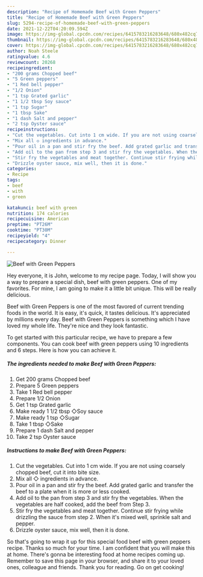 ```yaml
---
description: "Recipe of Homemade Beef with Green Peppers"
title: "Recipe of Homemade Beef with Green Peppers"
slug: 5294-recipe-of-homemade-beef-with-green-peppers
date: 2021-12-22T04:20:09.594Z
image: https://img-global.cpcdn.com/recipes/6415783216283648/680x482cq70/beef-with-green-peppers-recipe-main-photo.jpg
thumbnail: https://img-global.cpcdn.com/recipes/6415783216283648/680x482cq70/beef-with-green-peppers-recipe-main-photo.jpg
cover: https://img-global.cpcdn.com/recipes/6415783216283648/680x482cq70/beef-with-green-peppers-recipe-main-photo.jpg
author: Noah Steele
ratingvalue: 4.6
reviewcount: 20268
recipeingredient:
- "200 grams Chopped beef"
- "5 Green peppers"
- "1 Red bell pepper"
- "1/2 Onion"
- "1 tsp Grated garlic"
- "1 1/2 tbsp Soy sauce"
- "1 tsp Sugar"
- "1 tbsp Sake"
- "1 dash Salt and pepper"
- "2 tsp Oyster sauce"
recipeinstructions:
- "Cut the vegetables. Cut into 1 cm wide. If you are not using coarsely chopped beef, cut it into bite size."
- "Mix all ◇ ingredients in advance."
- "Pour oil in a pan and stir fry the beef. Add grated garlic and transfer the beef to a plate when it is more or less cooked."
- "Add oil to the pan from step 3 and stir fry the vegetables. When the vegetables are half cooked, add the beef from Step 3."
- "Stir fry the vegetables and meat together. Continue stir frying while drizzling the sauce from step 2. When it&#39;s mixed well, sprinkle salt and pepper."
- "Drizzle oyster sauce, mix well, then it is done."
categories:
- Recipe
tags:
- beef
- with
- green

katakunci: beef with green 
nutrition: 174 calories
recipecuisine: American
preptime: "PT26M"
cooktime: "PT30M"
recipeyield: "4"
recipecategory: Dinner

---
```



![Beef with Green Peppers](https://img-global.cpcdn.com/recipes/6415783216283648/680x482cq70/beef-with-green-peppers-recipe-main-photo.jpg)

Hey everyone, it is John, welcome to my recipe page. Today, I will show you a way to prepare a special dish, beef with green peppers. One of my favorites. For mine, I am going to make it a little bit unique. This will be really delicious.



Beef with Green Peppers is one of the most favored of current trending foods in the world. It is easy, it's quick, it tastes delicious. It's appreciated by millions every day. Beef with Green Peppers is something which I have loved my whole life. They're nice and they look fantastic.


To get started with this particular recipe, we have to prepare a few components. You can cook beef with green peppers using 10 ingredients and 6 steps. Here is how you can achieve it.

<!--inarticleads1-->

##### The ingredients needed to make Beef with Green Peppers:

1. Get 200 grams Chopped beef
1. Prepare 5 Green peppers
1. Take 1 Red bell pepper
1. Prepare 1/2 Onion
1. Get 1 tsp Grated garlic
1. Make ready 1 1/2 tbsp ◇Soy sauce
1. Make ready 1 tsp ◇Sugar
1. Take 1 tbsp ◇Sake
1. Prepare 1 dash Salt and pepper
1. Take 2 tsp Oyster sauce




<!--inarticleads2-->

##### Instructions to make Beef with Green Peppers:

1. Cut the vegetables. Cut into 1 cm wide. If you are not using coarsely chopped beef, cut it into bite size.
1. Mix all ◇ ingredients in advance.
1. Pour oil in a pan and stir fry the beef. Add grated garlic and transfer the beef to a plate when it is more or less cooked.
1. Add oil to the pan from step 3 and stir fry the vegetables. When the vegetables are half cooked, add the beef from Step 3.
1. Stir fry the vegetables and meat together. Continue stir frying while drizzling the sauce from step 2. When it&#39;s mixed well, sprinkle salt and pepper.
1. Drizzle oyster sauce, mix well, then it is done.




So that's going to wrap it up for this special food beef with green peppers recipe. Thanks so much for your time. I am confident that you will make this at home. There's gonna be interesting food at home recipes coming up. Remember to save this page in your browser, and share it to your loved ones, colleague and friends. Thank you for reading. Go on get cooking!
